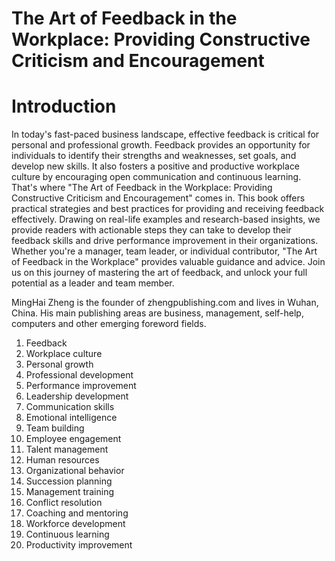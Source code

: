 # The Art of Feedback in the Workplace: Providing Constructive Criticism and Encouragement

# Introduction

In today's fast-paced business landscape, effective feedback is critical for personal and professional growth. Feedback provides an opportunity for individuals to identify their strengths and weaknesses, set goals, and develop new skills. It also fosters a positive and productive workplace culture by encouraging open communication and continuous learning. That's where "The Art of Feedback in the Workplace: Providing Constructive Criticism and Encouragement" comes in. This book offers practical strategies and best practices for providing and receiving feedback effectively. Drawing on real-life examples and research-based insights, we provide readers with actionable steps they can take to develop their feedback skills and drive performance improvement in their organizations. Whether you're a manager, team leader, or individual contributor, "The Art of Feedback in the Workplace" provides valuable guidance and advice. Join us on this journey of mastering the art of feedback, and unlock your full potential as a leader and team member.


MingHai Zheng is the founder of zhengpublishing.com and lives in Wuhan, China. His main publishing areas are business, management, self-help, computers and other emerging foreword fields.



1. Feedback
2. Workplace culture
3. Personal growth
4. Professional development
5. Performance improvement
6. Leadership development
7. Communication skills
8. Emotional intelligence
9. Team building
10. Employee engagement
11. Talent management
12. Human resources
13. Organizational behavior
14. Succession planning
15. Management training
16. Conflict resolution
17. Coaching and mentoring
18. Workforce development
19. Continuous learning
20. Productivity improvement

